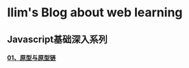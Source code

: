 # Ilim's Blog about web learning

## Javascript基础深入系列
  
#### [01、原型与原型链](https://github.com/Qolim/blog/issues/1)